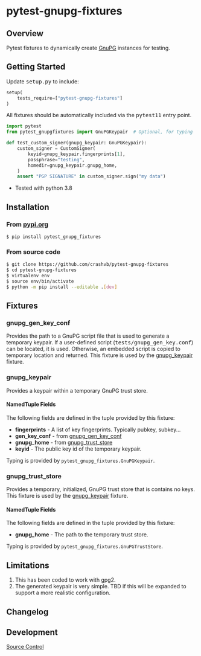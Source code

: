 # pytest-gnupg-fixtures

## Overview

Pytest fixtures to dynamically create [GnuPG](https://www.gnupg.org/) instances for testing.

## Getting Started

Update <tt>setup.py</tt> to include:

```python
setup(
	tests_require=["pytest-gnupg-fixtures"]
)
```

All fixtures should be automatically included via the <tt>pytest11</tt> entry point.
```python
import pytest
from pytest_gnupgfixtures import GnuPGKeypair  # Optional, for typing

def test_custom_signer(gnupg_keypair: GnuPGKeypair):
    custom_signer = CustomSigner(
        keyid=gnupg_keypair.fingerprints[1],
        passphrase="testing",
        homedir=gnupg_keypair.gnupg_home,
    )
    assert "PGP SIGNATURE" in custom_signer.sign("my data")
```

* Tested with python 3.8

## Installation
### From [pypi.org](https://pypi.org/project/pytest-gnupg-fixtures/)

```
$ pip install pytest_gnupg_fixtures
```

### From source code

```bash
$ git clone https://github.com/crashvb/pytest-gnupg-fixtures
$ cd pytest-gnupg-fixtures
$ virtualenv env
$ source env/bin/activate
$ python -m pip install --editable .[dev]
```

## Fixtures

### <a name="gnupg_gen_key_conf"></a> gnupg_gen_key_conf

Provides the path to a GnuPG script file that is used to generate a temporary keypair. If a user-defined script (<tt>tests/gnupg_gen_key.conf</tt>) can be located, it is used. Otherwise, an embedded script is copied to temporary location and returned. This fixture is used by the [gnupg_keypair](#gnupg_keypair) fixture.

### <a name="gnupg_keypair"></a> gnupg_keypair

Provides a keypair within a temporary GnuPG trust store.

#### NamedTuple Fields

The following fields are defined in the tuple provided by this fixture:

* **fingerprints** - A list of key fingerprints. Typically pubkey, subkey...
* **gen_key_conf** - from [gnupg_gen_key_conf](#gnupg_gen_key_conf)
* **gnupg_home** - from [gnupg_trust_store](#gnupg_trust_store)
* **keyid** - The public key id of the temporary keypair.

Typing is provided by `pytest_gnupg_fixtures.GnuPGKeypair`.


### <a name="gnupg_trust_store"></a> gnupg_trust_store

Provides a temporary, initialized, GnuPG trust store that is contains no keys. This fixture is used by the [gnupg_keypair](#gnupg_keypair) fixture.

#### NamedTuple Fields

The following fields are defined in the tuple provided by this fixture:

* **gnupg_home** - The path to the temporary trust store.

Typing is provided by `pytest_gnupg_fixtures.GnuPGTrustStore`.


## <a name="limitations"></a>Limitations

1. This has been coded to work with gpg2.
2. The generated keypair is very simple. TBD if this will be expanded to support a more realistic configuration.

## Changelog

## Development

[Source Control](https://github.com/crashvb/pytest-gnupg-fixtures)
